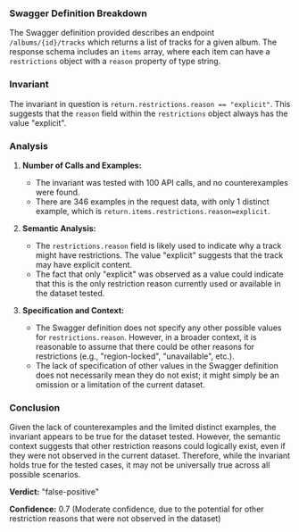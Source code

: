 ### Swagger Definition Breakdown

The Swagger definition provided describes an endpoint `/albums/{id}/tracks` which returns a list of tracks for a given album. The response schema includes an `items` array, where each item can have a `restrictions` object with a `reason` property of type string.

### Invariant

The invariant in question is `return.restrictions.reason == "explicit"`. This suggests that the `reason` field within the `restrictions` object always has the value "explicit".

### Analysis

1. **Number of Calls and Examples:**
   - The invariant was tested with 100 API calls, and no counterexamples were found.
   - There are 346 examples in the request data, with only 1 distinct example, which is `return.items.restrictions.reason=explicit`.

2. **Semantic Analysis:**
   - The `restrictions.reason` field is likely used to indicate why a track might have restrictions. The value "explicit" suggests that the track may have explicit content.
   - The fact that only "explicit" was observed as a value could indicate that this is the only restriction reason currently used or available in the dataset tested.

3. **Specification and Context:**
   - The Swagger definition does not specify any other possible values for `restrictions.reason`. However, in a broader context, it is reasonable to assume that there could be other reasons for restrictions (e.g., "region-locked", "unavailable", etc.).
   - The lack of specification of other values in the Swagger definition does not necessarily mean they do not exist; it might simply be an omission or a limitation of the current dataset.

### Conclusion

Given the lack of counterexamples and the limited distinct examples, the invariant appears to be true for the dataset tested. However, the semantic context suggests that other restriction reasons could logically exist, even if they were not observed in the current dataset. Therefore, while the invariant holds true for the tested cases, it may not be universally true across all possible scenarios.

**Verdict:** "false-positive"

**Confidence:** 0.7 (Moderate confidence, due to the potential for other restriction reasons that were not observed in the dataset)
